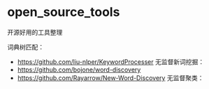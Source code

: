 # open_source_tools
开源好用的工具整理

词典树匹配：
 - https://github.com/liu-nlper/KeywordProcesser
无监督新词挖掘：
 - https://github.com/bojone/word-discovery
 - https://github.com/Rayarrow/New-Word-Discovery
无监督聚类：

